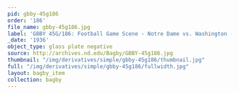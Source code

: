 ```yaml
---
pid: gbby-45g186
order: '186'
file_name: gbby-45g186.jpg
label: 'GBBY 45G/186: Football Game Scene - Notre Dame vs. Washington - 1936'
_date: '1936'
object_type: glass plate negative
source: http://archives.nd.edu/Bagby/GBBY-45g186.jpg
thumbnail: "/img/derivatives/simple/gbby-45g186/thumbnail.jpg"
full: "/img/derivatives/simple/gbby-45g186/fullwidth.jpg"
layout: bagby_item
collection: bagby
---
```

